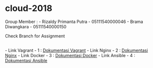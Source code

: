 # cloud-2018

Group Member :
	- Rizaldy Primanta Putra - 05111540000046
	- Brama Diwangkara - 05111540000150

Check Branch for Assignment

<br>
- Link Vagrant - 1 : <a href="https://docs.google.com/document/d/1SRv1cg1ULWmcL0hHxZp77hrcgi1uTjm2jD3etBNSlx8/edit">Dokumentasi Vagrant</a>
- Link Nginx - 2 : <a href="https://github.com/hackazer/cloud-2018/tree/master/Vagrant/Modul%201"> Dokumentasi Nginx</a>
- Link Docker - 3 : <a href="https://github.com/hackazer/cloud-2018/tree/master/Docker">Dokumentasi Docker</a>
- Link Ansible - 4 : <a href="https://github.com/hackazer/cloud-2018/tree/master/Ansible">Dokumentasi Ansible</a>
